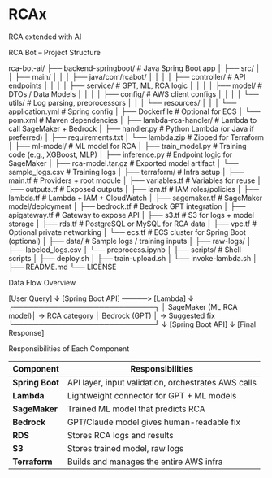 # RCAx
RCA extended with AI

RCA Bot – Project Structure

rca-bot-ai/
├── backend-springboot/                 # Java Spring Boot app
│   ├── src/
│   │   ├── main/
│   │   │   ├── java/com/rcabot/
│   │   │   │   ├── controller/         # API endpoints
│   │   │   │   ├── service/            # GPT, ML, RCA logic
│   │   │   │   ├── model/              # DTOs / Data Models
│   │   │   │   ├── config/             # AWS client configs
│   │   │   │   └── utils/              # Log parsing, preprocessors
│   │   │   └── resources/
│   │   │       └── application.yml     # Spring config
│   ├── Dockerfile                      # Optional for ECS
│   └── pom.xml                         # Maven dependencies
│
├── lambda-rca-handler/                 # Lambda to call SageMaker + Bedrock
│   ├── handler.py                      # Python Lambda (or Java if preferred)
│   ├── requirements.txt
│   └── lambda.zip                      # Zipped for Terraform
│
├── ml-model/                           # ML model for RCA
│   ├── train_model.py                  # Training code (e.g., XGBoost, MLP)
│   ├── inference.py                    # Endpoint logic for SageMaker
│   ├── rca-model.tar.gz                # Exported model artifact
│   └── sample_logs.csv                 # Training logs
│
├── terraform/                          # Infra setup
│   ├── main.tf                         # Providers + root module
│   ├── variables.tf                    # Variables for reuse
│   ├── outputs.tf                      # Exposed outputs
│   ├── iam.tf                          # IAM roles/policies
│   ├── lambda.tf                       # Lambda + IAM + CloudWatch
│   ├── sagemaker.tf                    # SageMaker model/deployment
│   ├── bedrock.tf                      # Bedrock GPT integration
│   ├── apigateway.tf                   # Gateway to expose API
│   ├── s3.tf                           # S3 for logs + model storage
│   ├── rds.tf                          # PostgreSQL or MySQL for RCA data
│   ├── vpc.tf                          # Optional private networking
│   └── ecs.tf                          # ECS cluster for Spring Boot (optional)
│
├── data/                               # Sample logs / training inputs
│   ├── raw-logs/
│   ├── labeled_logs.csv
│   └── preprocess.ipynb
│
├── scripts/                            # Shell scripts
│   ├── deploy.sh
│   ├── train-upload.sh
│   └── invoke-lambda.sh
│
├── README.md
└── LICENSE



Data Flow Overview

[User Query]
↓
[Spring Boot API] ─────> [Lambda]
↓
┌────────────────────────────┐
│   SageMaker (ML RCA model)│  → RCA category
│   Bedrock (GPT)           │  → Suggested fix
└────────────────────────────┘
↓
[Spring Boot API]
↓
[Final Response]



Responsibilities of Each Component

| Component       | Responsibilities                                    |
| --------------- | --------------------------------------------------- |
| **Spring Boot** | API layer, input validation, orchestrates AWS calls |
| **Lambda**      | Lightweight connector for GPT + ML models           |
| **SageMaker**   | Trained ML model that predicts RCA                  |
| **Bedrock**     | GPT/Claude model gives human-readable fix           |
| **RDS**         | Stores RCA logs and results                         |
| **S3**          | Stores trained model, raw logs                      |
| **Terraform**   | Builds and manages the entire AWS infra             |



